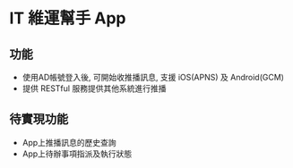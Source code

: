 # IT 維運幫手 App
## 功能
* 使用AD帳號登入後, 可開始收推播訊息, 支援 iOS(APNS) 及 Android(GCM)
* 提供 RESTful 服務提供其他系統進行推播

## 待實現功能
* App上推播訊息的歷史查詢
* App上待辦事項指派及執行狀態
